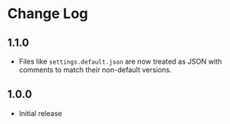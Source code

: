 # Change Log

## 1.1.0

- Files like `settings.default.json` are now treated as JSON with comments to
	match their non-default versions.

## 1.0.0

- Initial release
